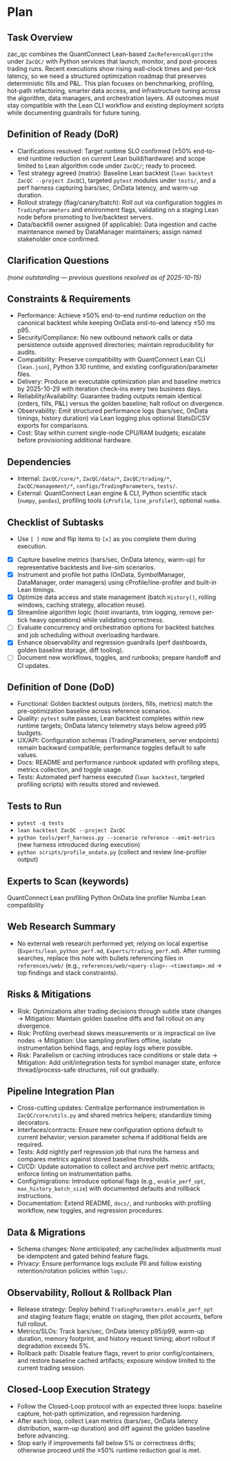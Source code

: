# Plan

## Task Overview
zac_qc combines the QuantConnect Lean-based `ZacReferenceAlgorithm` under `ZacQC/` with Python services that launch, monitor, and post-process trading runs. Recent executions show rising wall-clock times and per-tick latency, so we need a structured optimization roadmap that preserves deterministic fills and P&L. This plan focuses on benchmarking, profiling, hot-path refactoring, smarter data access, and infrastructure tuning across the algorithm, data managers, and orchestration layers. All outcomes must stay compatible with the Lean CLI workflow and existing deployment scripts while documenting guardrails for future tuning.

## Definition of Ready (DoR)
- Clarifications resolved: Target runtime SLO confirmed (≥50% end-to-end runtime reduction on current Lean build/hardware) and scope limited to Lean algorithm code under `ZacQC/`; ready to proceed.
- Test strategy agreed (matrix): Baseline Lean backtest (`lean backtest ZacQC --project ZacQC`), targeted `pytest` modules under `tests/`, and a perf harness capturing bars/sec, OnData latency, and warm-up duration.
- Rollout strategy (flag/canary/batch): Roll out via configuration toggles in `TradingParameters` and environment flags, validating on a staging Lean node before promoting to live/backtest servers.
- Data/backfill owner assigned (if applicable): Data ingestion and cache maintenance owned by DataManager maintainers; assign named stakeholder once confirmed.

## Clarification Questions
<!-- Ask before executing. Mark each as Critical or Nice-to-have. -->
_(none outstanding — previous questions resolved as of 2025-10-15)_

## Constraints & Requirements
- Performance: Achieve ≥50% end-to-end runtime reduction on the canonical backtest while keeping OnData end-to-end latency ≤50 ms p95.
- Security/Compliance: No new outbound network calls or data persistence outside approved directories; maintain reproducibility for audits.
- Compatibility: Preserve compatibility with QuantConnect Lean CLI (`lean.json`), Python 3.10 runtime, and existing configuration/parameter files.
- Delivery: Produce an executable optimization plan and baseline metrics by 2025-10-29 with iteration check-ins every two business days.
- Reliability/Availability: Guarantee trading outputs remain identical (orders, fills, P&L) versus the golden baseline; halt rollout on divergence.
- Observability: Emit structured performance logs (bars/sec, OnData timings, history duration) via Lean logging plus optional StatsD/CSV exports for comparisons.
- Cost: Stay within current single-node CPU/RAM budgets; escalate before provisioning additional hardware.

## Dependencies
- Internal: `ZacQC/core/*`, `ZacQC/data/*`, `ZacQC/trading/*`, `ZacQC/management/*`, `configs/TradingParameters`, `tests/`.
- External: QuantConnect Lean engine & CLI, Python scientific stack (`numpy`, `pandas`), profiling tools (`cProfile`, `line_profiler`), optional `numba`.

## Checklist of Subtasks
- Use `[ ]` now and flip items to `[x]` as you complete them during execution.
- [x] Capture baseline metrics (bars/sec, OnData latency, warm-up) for representative backtests and live-sim scenarios.
- [x] Instrument and profile hot paths (OnData, SymbolManager, DataManager, order managers) using cProfile/line-profiler and built-in Lean timings.
- [x] Optimize data access and state management (batch `History()`, rolling windows, caching strategy, allocation reuse).
- [x] Streamline algorithm logic (hoist invariants, trim logging, remove per-tick heavy operations) while validating correctness.
- [ ] Evaluate concurrency and orchestration options for backtest batches and job scheduling without overloading hardware.
- [x] Enhance observability and regression guardrails (perf dashboards, golden baseline storage, diff tooling).
- [ ] Document new workflows, toggles, and runbooks; prepare handoff and CI updates.

## Definition of Done (DoD)
- Functional: Golden backtest outputs (orders, fills, metrics) match the pre-optimization baseline across reference scenarios.
- Quality: `pytest` suite passes; Lean backtest completes within new runtime targets; OnData latency telemetry stays below agreed p95 budgets.
- UX/API: Configuration schemas (TradingParameters, server endpoints) remain backward compatible; performance toggles default to safe values.
- Docs: README and performance runbook updated with profiling steps, metrics collection, and toggle usage.
- Tests: Automated perf harness executed (`lean backtest`, targeted profiling scripts) with results stored and reviewed.

## Tests to Run
- `pytest -q tests`
- `lean backtest ZacQC --project ZacQC`
- `python tools/perf_harness.py --scenario reference --emit-metrics` (new harness introduced during execution)
- `python scripts/profile_ondata.py` (collect and review line-profiler output)

## Experts to Scan (keywords)
QuantConnect Lean profiling
Python OnData line profiler
Numba Lean compatibility

## Web Research Summary
- No external web research performed yet; relying on local expertise (`Experts/lean_python_perf.md`, `Experts/trading_perf.md`). After running searches, replace this note with bullets referencing files in `references/web/` (e.g., `references/web/<query-slug>--<timestamp>.md` → top findings and stack constraints).

## Risks & Mitigations
- Risk: Optimizations alter trading decisions through subtle state changes → Mitigation: Maintain golden baseline diffs and fail rollout on any divergence.
- Risk: Profiling overhead skews measurements or is impractical on live nodes → Mitigation: Use sampling profilers offline, isolate instrumentation behind flags, and replay logs where possible.
- Risk: Parallelism or caching introduces race conditions or stale data → Mitigation: Add unit/integration tests for symbol manager state, enforce thread/process-safe structures, roll out gradually.

## Pipeline Integration Plan
- Cross-cutting updates: Centralize performance instrumentation in `ZacQC/core/utils.py` and shared metrics helpers; standardize timing decorators.
- Interfaces/contracts: Ensure new configuration options default to current behavior; version parameter schema if additional fields are required.
- Tests: Add nightly perf regression job that runs the harness and compares metrics against stored baseline thresholds.
- CI/CD: Update automation to collect and archive perf metric artifacts; enforce linting on instrumentation paths.
- Config/migrations: Introduce optional flags (e.g., `enable_perf_opt`, `max_history_batch_size`) with documented defaults and rollback instructions.
- Documentation: Extend README, `docs/`, and runbooks with profiling workflow, new toggles, and regression procedures.

## Data & Migrations
- Schema changes: None anticipated; any cache/index adjustments must be idempotent and gated behind feature flags.
- Privacy: Ensure performance logs exclude PII and follow existing retention/rotation policies within `logs/`.

## Observability, Rollout & Rollback Plan
- Release strategy: Deploy behind `TradingParameters.enable_perf_opt` and staging feature flags; enable on staging, then pilot accounts, before full rollout.
- Metrics/SLOs: Track bars/sec, OnData latency p95/p99, warm-up duration, memory footprint, and history request timing; abort rollout if degradation exceeds 5%.
- Rollback path: Disable feature flags, revert to prior config/containers, and restore baseline cached artifacts; exposure window limited to the current trading session.

## Closed-Loop Execution Strategy
- Follow the Closed-Loop protocol with an expected three loops: baseline capture, hot-path optimization, and regression hardening.
- After each loop, collect Lean metrics (bars/sec, OnData latency distribution, warm-up duration) and diff against the golden baseline before advancing.
- Stop early if improvements fall below 5% or correctness drifts; otherwise proceed until the ≥50% runtime reduction goal is met.
